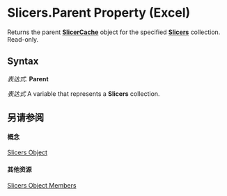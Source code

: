 
# Slicers.Parent Property (Excel)

Returns the parent  **[SlicerCache](6e6533e3-0503-a1d3-9ecd-f7997233565f.md)** object for the specified **[Slicers](12b67ff5-cf66-35d1-2c72-9aa2f4a396a0.md)** collection. Read-only.


## Syntax

 _表达式_. **Parent**

 _表达式_ A variable that represents a **Slicers** collection.


## 另请参阅


#### 概念


[Slicers Object](12b67ff5-cf66-35d1-2c72-9aa2f4a396a0.md)
#### 其他资源


[Slicers Object Members](http://msdn.microsoft.com/library/e3afc17e-349d-a809-828b-01abcab42e99%28Office.15%29.aspx)